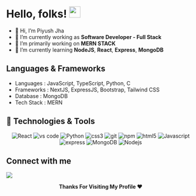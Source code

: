 # Hello, folks! <img src="https://raw.githubusercontent.com/MartinHeinz/MartinHeinz/master/wave.gif" width="30px" height="30px">

- 👋 Hi, I’m Piyush Jha
- 🔭 I’m currently working as **Software Developer - Full Stack**
- 🔭 I’m primarily working on **MERN STACK**
- 🌱 I’m currently learning **NodeJS**, **React**, **Express**, **MongoDB**

## Languages & Frameworks

- Languages : JavaScript, TypeScript, Python, C
- Frameworks : NextJS, ExpressJS, Bootstrap, Tailwind CSS
- Database : MongoDB
- Tech Stack : MERN

## 🔧 Technologies & Tools

<p align="center">
  <img alt="React" src="https://img.shields.io/badge/-React-45b8d8?style=flat-square&logo=react&logoColor=white" />
  <img alt="vs code" src="https://img.shields.io/badge/-VS_Code-2088FF?style=flat-square&logo=visual-studio-code&logoColor=white" />
  <img alt="Python" src="https://img.shields.io/badge/-Python-1a73e8?style=flat-square&logo=python&logoColor=white" />
  <img alt="css3" src="https://img.shields.io/badge/-CSS3-FB542B?style=flat-square&logo=css3&logoColor=white" />
  <img alt="git" src="https://img.shields.io/badge/-Git-F05032?style=flat-square&logo=git&logoColor=white" />
  <img alt="npm" src="https://img.shields.io/badge/-NPM-CB3837?style=flat-square&logo=npm&logoColor=white" />
  <img alt="html5" src="https://img.shields.io/badge/-HTML5-E34F26?style=flat-square&logo=html5&logoColor=white" />
  <img alt="Javascript" src="https://img.shields.io/badge/-Javascript-EC4A3F?style=flat-square&logo=javascript&logoColor=white" />
  <img alt="express" src="https://img.shields.io/badge/-Express-F9A03C?style=flat-square&logo=express&logoColor=white" />
  <img alt="MongoDB" src="https://img.shields.io/badge/-MongoDB-13aa52?style=flat-square&logo=mongodb&logoColor=white" />
  <img alt="Nodejs" src="https://img.shields.io/badge/-Nodejs-43853d?style=flat-square&logo=Node.js&logoColor=white" />
</p>

## Connect with me

 [<img src="https://img.shields.io/badge/linkedin-%230077B5.svg?&style=for-the-badge&logo=linkedin&logoColor=white" />](https://www.linkedin.com/in/piyushjha06/) 

<p align="center">
  <b>Thanks For Visiting My Profile ❤️</b>
</p>

<!---
probies/probies is a ✨ special ✨ repository because its `README.md` (this file) appears on your GitHub profile.
You can click the Preview link to take a look at your changes.
--->

